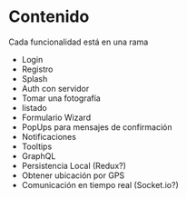 # Contenido
Cada funcionalidad está en una rama

- Login
- Registro
- Splash
- Auth con servidor
- Tomar una fotografía
- listado
- Formulario Wizard
- PopUps para mensajes de confirmación
- Notificaciones
- Tooltips
- GraphQL
- Persistencia Local (Redux?)
- Obtener ubicación por GPS
- Comunicación en tiempo real (Socket.io?)

